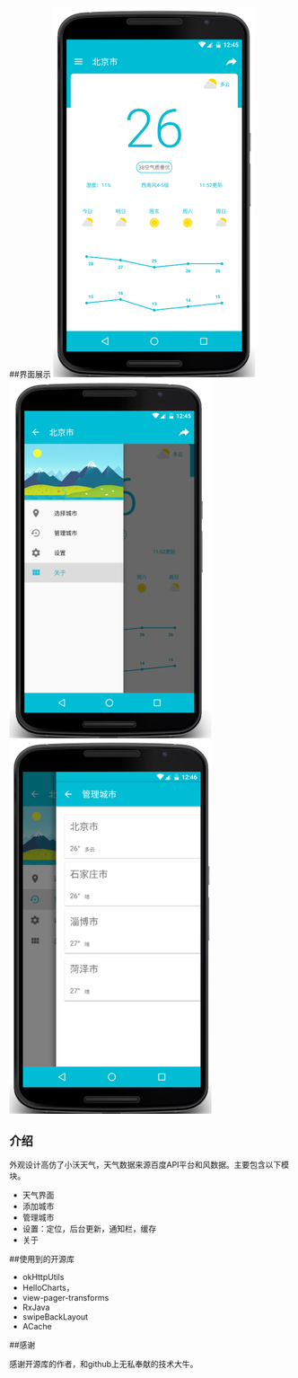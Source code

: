 ##界面展示
![](https://raw.githubusercontent.com/Koterwong/Weather/master/screen/1.png)
![](https://raw.githubusercontent.com/Koterwong/Weather/master/screen/2.png)
![](https://raw.githubusercontent.com/Koterwong/Weather/master/screen/8.png)
## 介绍

外观设计高仿了小沃天气，天气数据来源百度API平台和风数据。主要包含以下模块。

- 天气界面
- 添加城市
- 管理城市
- 设置：定位，后台更新，通知栏，缓存
- 关于

##使用到的开源库

- okHttpUtils
- HelloCharts，          
- view-pager-transforms
- RxJava          
- swipeBackLayout
- ACache

##感谢

感谢开源库的作者，和github上无私奉献的技术大牛。
